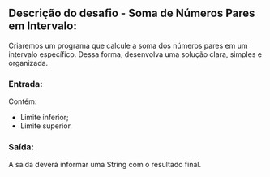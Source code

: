 ## Descrição do desafio - Soma de Números Pares em Intervalo:

Criaremos um programa que calcule a soma dos números pares em um intervalo específico. Dessa forma, desenvolva uma solução clara, simples e organizada.


### Entrada:

Contém:
- Limite inferior;
- Limite superior.


### Saída:

A saída deverá informar uma String com o resultado final.